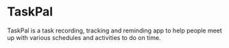 # TaskPal
TaskPal is a task recording, tracking and reminding app to help people meet up with various schedules and activities to do on time.

